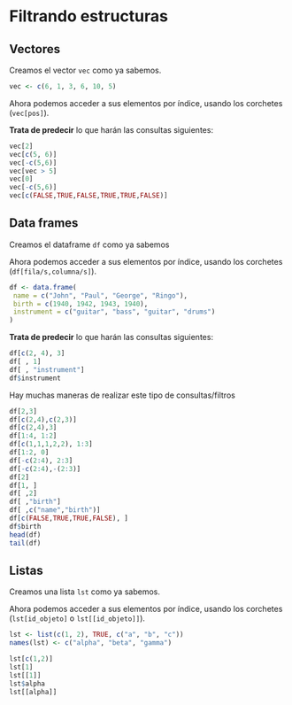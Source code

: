 # Filtrando estructuras

## Vectores

Creamos el vector `vec` como ya sabemos.
```r
vec <- c(6, 1, 3, 6, 10, 5)
```

Ahora podemos acceder a sus elementos por índice, usando los corchetes (`vec[pos]`). 

**Trata de predecir** lo que harán las consultas siguientes:
```r
vec[2]
vec[c(5, 6)]
vec[-c(5,6)]
vec[vec > 5]
vec[0]
vec[-c(5,6)]
vec[c(FALSE,TRUE,FALSE,TRUE,TRUE,FALSE)]
```


## Data frames

Creamos el dataframe `df` como ya sabemos

Ahora podemos acceder a sus elementos por índice, usando los corchetes (`df[fila/s,columna/s]`). 

```r
df <- data.frame(
 name = c("John", "Paul", "George", "Ringo"),
 birth = c(1940, 1942, 1943, 1940),
 instrument = c("guitar", "bass", "guitar", "drums")
)
```

**Trata de predecir** lo que harán las consultas siguientes:
```r
df[c(2, 4), 3]
df[ , 1]
df[ , "instrument"]
df$instrument
```

Hay muchas maneras de realizar este tipo de consultas/filtros
```r
df[2,3]
df[c(2,4),c(2,3)]
df[c(2,4),3]
df[1:4, 1:2]
df[c(1,1,1,2,2), 1:3]
df[1:2, 0]
df[-c(2:4), 2:3]
df[-c(2:4),-(2:3)]
df[2]
df[1, ]
df[ ,2]
df[ ,"birth"]
df[ ,c("name","birth")]
df[c(FALSE,TRUE,TRUE,FALSE), ]
df$birth
head(df)
tail(df)
```

## Listas

Creamos una lista `lst` como ya sabemos.

Ahora podemos acceder a sus elementos por índice, usando los corchetes (`lst[id_objeto]` o `lst[[id_objeto]]`). 

```r
lst <- list(c(1, 2), TRUE, c("a", "b", "c"))
names(lst) <- c("alpha", "beta", "gamma")
```

```r
lst[c(1,2)]
lst[1]
lst[[1]]
lst$alpha
lst[[alpha]]
```
